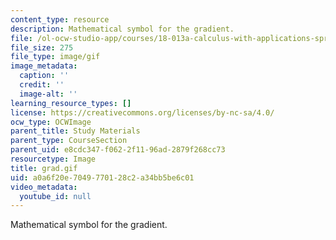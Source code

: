 ```yaml
---
content_type: resource
description: Mathematical symbol for the gradient.
file: /ol-ocw-studio-app/courses/18-013a-calculus-with-applications-spring-2005/a0a6f20e7049770128c2a34bb5be6c01_grad.gif
file_size: 275
file_type: image/gif
image_metadata:
  caption: ''
  credit: ''
  image-alt: ''
learning_resource_types: []
license: https://creativecommons.org/licenses/by-nc-sa/4.0/
ocw_type: OCWImage
parent_title: Study Materials
parent_type: CourseSection
parent_uid: e8cdc347-f062-2f11-96ad-2879f268cc73
resourcetype: Image
title: grad.gif
uid: a0a6f20e-7049-7701-28c2-a34bb5be6c01
video_metadata:
  youtube_id: null
---
```

Mathematical symbol for the gradient.